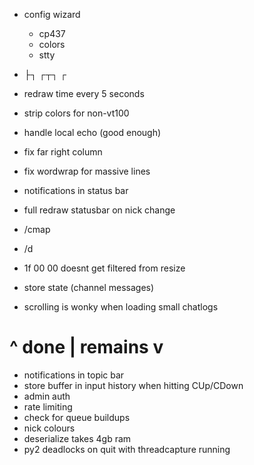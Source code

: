 * config wizard
  * cp437
  * colors
  * stty

* ├┐ ┌┬┐ ┌ 

* redraw time every 5 seconds
* strip colors for non-vt100
* handle local echo  (good enough)
* fix far right column
* fix wordwrap for massive lines
* notifications in status bar
* full redraw statusbar on nick change
* /cmap
* /d
* 1f 00 00 doesnt get filtered from resize
* store state (channel messages)
* scrolling is wonky when loading small chatlogs

# ^ done | remains v

* notifications in topic bar
* store buffer in input history when hitting CUp/CDown
* admin auth
* rate limiting
* check for queue buildups
* nick colours
* deserialize takes 4gb ram
* py2 deadlocks on quit with threadcapture running
